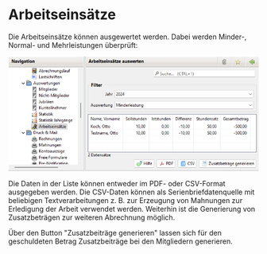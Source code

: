 # Arbeitseinsätze

Die Arbeitseinsätze können ausgewertet werden. Dabei werden Minder-, Normal- und Mehrleistungen überprüft:

![](<img/ArbeitsEinsaetzeView (1).png>)

Die Daten in der Liste können entweder im PDF- oder CSV-Format ausgegeben werden. Die CSV-Daten können als Serienbriefdatenquelle mit beliebigen Textverarbeitungen z. B. zur Erzeugung von Mahnungen zur Erledigung der Arbeit verwendet werden. Weiterhin ist die Generierung von Zusatzbeträgen zur weiteren Abrechnung möglich.

Über den Button "Zusatzbeiträge generieren" lassen sich für den geschuldeten Betrag Zusatzbeiträge bei den Mitgliedern generieren.
